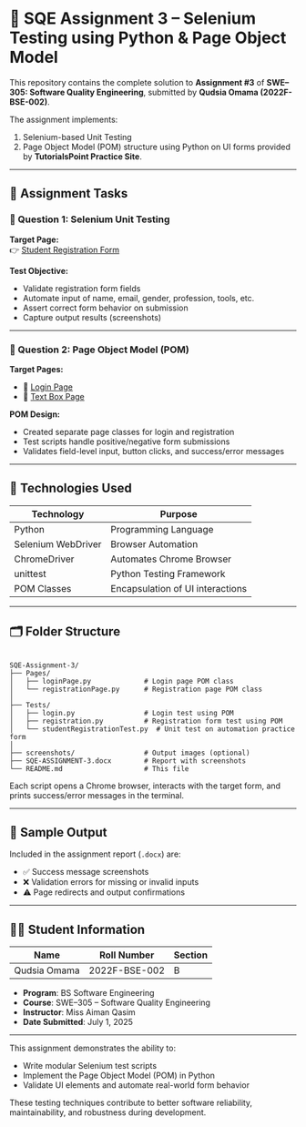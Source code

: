 # 🧪 SQE Assignment 3 – Selenium Testing using Python & Page Object Model

This repository contains the complete solution to **Assignment #3** of **SWE–305: Software Quality Engineering**, submitted by **Qudsia Omama (2022F-BSE-002)**.

The assignment implements:
1. Selenium-based Unit Testing
2. Page Object Model (POM) structure
using Python on UI forms provided by **TutorialsPoint Practice Site**.

---

## 📌 Assignment Tasks

### 🔹 Question 1: Selenium Unit Testing
**Target Page:**  
👉 [Student Registration Form](https://www.tutorialspoint.com/selenium/practice/selenium_automation_practice.php)

**Test Objective:**
- Validate registration form fields
- Automate input of name, email, gender, profession, tools, etc.
- Assert correct form behavior on submission
- Capture output results (screenshots)

---

### 🔹 Question 2: Page Object Model (POM)
**Target Pages:**
- 🔐 [Login Page](https://www.tutorialspoint.com/selenium/practice/login.php)
- 📝 [Text Box Page](https://www.tutorialspoint.com/selenium/practice/register.php)

**POM Design:**
- Created separate page classes for login and registration
- Test scripts handle positive/negative form submissions
- Validates field-level input, button clicks, and success/error messages

---

## 🧰 Technologies Used

| Technology        | Purpose                           |
|-------------------|-----------------------------------|
| Python            | Programming Language              |
| Selenium WebDriver| Browser Automation                |
| ChromeDriver      | Automates Chrome Browser          |
| unittest          | Python Testing Framework          |
| POM Classes       | Encapsulation of UI interactions  |

---

## 🗂️ Folder Structure

```

SQE-Assignment-3/
├── Pages/
│   ├── loginPage.py             # Login page POM class
│   └── registrationPage.py      # Registration page POM class
│
├── Tests/
│   ├── login.py                 # Login test using POM
│   ├── registration.py          # Registration form test using POM
│   └── studentRegistrationTest.py  # Unit test on automation practice form
│
├── screenshots/                 # Output images (optional)
├── SQE-ASSIGNMENT-3.docx        # Report with screenshots
└── README.md                    # This file

````

Each script opens a Chrome browser, interacts with the target form, and prints success/error messages in the terminal.

---

## 📸 Sample Output

Included in the assignment report (`.docx`) are:

* ✅ Success message screenshots
* ❌ Validation errors for missing or invalid inputs
* ⚠️ Page redirects and output confirmations

---

## 👩‍🎓 Student Information

| Name         | Roll Number   | Section |
| ------------ | ------------- | ------- |
| Qudsia Omama | 2022F-BSE-002 | B       |

* **Program**: BS Software Engineering
* **Course**: SWE–305 – Software Quality Engineering
* **Instructor**: Miss Aiman Qasim
* **Date Submitted**: July 1, 2025

---

This assignment demonstrates the ability to:

* Write modular Selenium test scripts
* Implement the Page Object Model (POM) in Python
* Validate UI elements and automate real-world form behavior

These testing techniques contribute to better software reliability, maintainability, and robustness during development.

